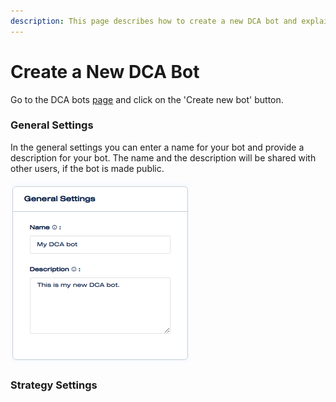 ```yaml
---
description: This page describes how to create a new DCA bot and explains all the settings.
---
```


# Create a New DCA Bot

Go to the DCA bots [page](https://mizar.ai/dashboard/trading/dca-bot) and click on the 'Create new bot' button.

### General Settings

In the general settings you can enter a name for your bot and provide a description for your bot. The name and the description will be shared with other users, if the bot is made public.

![General settings](../.gitbook/assets/general_settings.png)

### Strategy Settings




